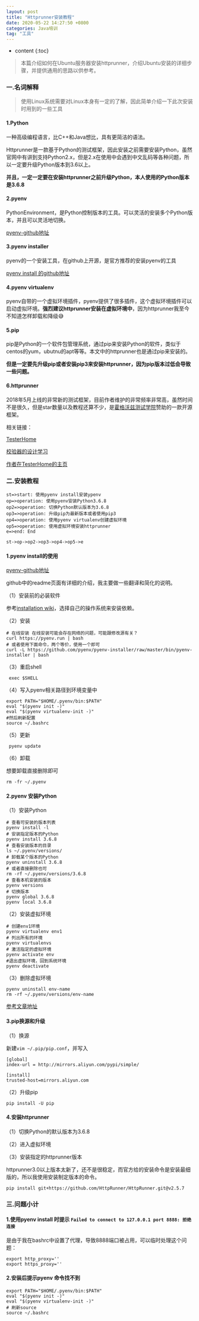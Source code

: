 ```yaml
---
layout: post  
title: "Httprunner安装教程"  
date: 2020-05-22 14:27:50 +0800  
categories: Java培训  
tag: "工具"  
---
```


* content
{:toc}  


> 本篇介绍如何在Ubuntu服务器安装httprunner，介绍Ubuntu安装的详细步骤，并提供通用的思路以供参考。

### 一.名词解释

> 使用Linux系统需要对Linux本身有一定的了解，因此简单介绍一下此次安装时用到的一些工具

#### 1.Python

一种高级编程语言，比C++和Java想比，具有更简洁的语法。

Httprunner是一款基于Python的测试框架，因此安装之前需要安装Python，虽然官网中有讲到支持Python2.x，但是2.x在使用中会遇到中文乱码等各种问题，所以一定要升级Python版本到3.6以上。

**并且，一定一定要在安装httprunner之前升级Python，本人使用的Python版本是3.6.8**

#### 2.pyenv

PythonEnvironment，是Python控制版本的工具。可以灵活的安装多个Python版本，并且可以灵活地切换。

[pyenv-github地址](https://github.com/pyenv/pyenv)

#### 3.pyenv installer

pyenv的一个安装工具，在github上开源，是官方推荐的安装pyenv的工具

[pyenv install 的github地址](https://github.com/pyenv/pyenv-installer)

#### 4.pyenv virtualenv

pyenv自带的一个虚拟环境插件，pyenv提供了很多插件，这个虚拟环境插件可以启动虚拟环境。**强烈建议httprunner安装在虚拟环境中**，因为httprunner我至今不知道怎样卸载和降级😅

#### 5.pip

pip是Python的一个软件包管理系统，通过pip来安装Python的软件，类似于centos的yum，ubutnu的apt等等。本文中的httprunner也是通过pip来安装的。

**但是一定要先升级pip或者安装pip3来安装httprunner，因为pip版本过低会导致一些问题。**

#### 6.httprunner

2018年5月上线的非常新的测试框架，目前作者维护的非常频率非常高，虽然时间不是很久，但是star数量以及教程还算不少，是[霍格沃兹测试学院](https://www.testing-studio.com/)赞助的一款开源框架。

相关链接：

[TesterHome](https://testerhome.com/)

[校验器的设计学习](https://testerhome.com/topics/11207)

[作者在TesterHome的主页](https://testerhome.com/debugtalk/topics)

### 二.安装教程

```flow
st=>start: 使用pyenv install安装ypenv
op=>operation: 使用pyenv安装Python3.6.8
op2=>operation: 切换Python默认版本为3.6.8
op3=>operation: 升级pip为最新版本或者使用pip3
op4=>operation: 使用pyenv virtualenv创建虚拟环境
op5=>operation: 使用虚拟环境安装httprunner
e=>end: End

st->op->op2->op3->op4->op5->e
```



#### 1.pyenv install的使用

[pyenv-github地址](https://github.com/pyenv/pyenv)

github中的readme页面有详细的介绍，我主要做一些翻译和简化的说明。

（1）安装前的必装软件

参考[installation wiki](https://github.com/pyenv/pyenv/wiki/Common-build-problems)，选择自己的操作系统来安装依赖。

（2）安装

```shell
# 在线安装 在线安装可能会存在网络的问题，可能跟修改源有关？
curl https://pyenv.run | bash
# 或者使用下面命令，两个等价，使用一个即可
curl -L https://github.com/pyenv/pyenv-installer/raw/master/bin/pyenv-installer | bash
```

（3）重启shell

```shell
 exec $SHELL
```

（4）写入pyenv相关路径到环境变量中

```shell
export PATH="$HOME/.pyenv/bin:$PATH"
eval "$(pyenv init -)"
eval "$(pyenv virtualenv-init -)"
#然后刷新配置
source ~/.bashrc
```

（5）更新

```shell
 pyenv update
```

（6）卸载

想要卸载直接删除即可

```shell
rm -fr ~/.pyenv
```

#### 2.pyenv 安装Python

（1）安装Python

```shell
# 查看可安装的版本列表
pyenv install -l
# 安装指定版本的Python
pyenv install 3.6.8
# 查看安装版本的目录
ls ~/.pyenv/versions/
# 卸载某个版本的Python
pyenv uninstall 3.6.8
# 或者直接删除也可
rm -rf ~/.pyenv/versions/3.6.8
# 查看本机安装的版本
pyenv versions
# 切换版本
pyenv global 3.6.8
pyenv local 3.6.8
```

（2）安装虚拟环境

```shell
# 创建env1环境
pyenv virtualenv env1
# 列出所有的环境
pyenv virtualenvs
# 激活指定的虚拟环境
pyenv activate env
#退出虚拟环境，回到系统环境
pyenv deactivate
```

（3）删除虚拟环境

```shell
pyenv uninstall env-name
rm -rf ~/.pyenv/versions/env-name
```

[参考文章地址](http://einverne.github.io/post/2017/04/pyenv.html#fn:auto)

#### 3.pip换源和升级

（1）换源

新建`vim ~/.pip/pip.conf`，并写入

```
[global]
index-url = http://mirrors.aliyun.com/pypi/simple/

[install]
trusted-host=mirrors.aliyun.com
```

（2）升级pip

```shell
pip install -U pip	
```

#### 4.安装httprunner

（1）切换Python的默认版本为3.6.8

（2）进入虚拟环境

（3）安装指定的httprunner版本

httprunner3.0以上版本太新了，还不是很稳定，而官方给的安装命令是安装最细版的，所以我使用安装制定版本的命令。

```shell
pip install git+https://github.com/HttpRunner/HttpRunner.git@v2.5.7
```

### 三.问题小计

#### 1.使用pyenv install 时提示 `Failed to connect to 127.0.0.1 port 8888: 拒绝连接`

是由于我在bashrc中设置了代理，导致8888端口被占用，可以临时处理这个问题：

```shell
export http_proxy=''
export https_proxy=''
```

#### 2.安装后提示pyenv 命令找不到 

```shell
export PATH="$HOME/.pyenv/bin:$PATH"    
eval "$(pyenv init -)"
eval "$(pyenv virtualenv-init -)"
# 刷新source
source ~/.bashrc
```
